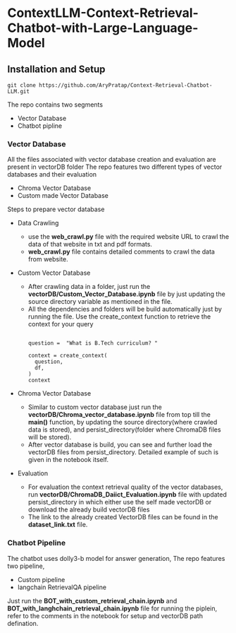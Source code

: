 # ContextLLM-Context-Retrieval-Chatbot-with-Large-Language-Model

## Installation and Setup
```
git clone https://github.com/AryPratap/Context-Retrieval-Chatbot-LLM.git
```
The repo contains two segments 
- Vector Database
- Chatbot pipline

### Vector Database
All the files associated with vector database creation and evaluation are present in vectorDB folder 
The repo features two different types of vector databases and their evaluation 
- Chroma Vector Database
- Custom made Vector Database

Steps to prepare vector database 
- Data Crawling 
  - use the <b>web_crawl.py</b> file with the required website URL to crawl the data of that website in txt and pdf formats.
  - <b>web_crawl.py</b> file contains detailed comments to crawl the data from website.
- Custom Vector Database
  - After crawling data in a folder, just run the <b>vectorDB/Custom_Vector_Database.ipynb</b> file by just updating the source directory variable as mentioned in the file.
  - All the dependencies and folders will be build automatically just by running the file. Use the create_context function to retrieve the context for your query
    ```
    
    question =  "What is B.Tech curriculum? "
    
    context = create_context(
      question,
      df,
    )
    context
    ```
- Chroma Vector Database
   - Similar to custom vector database just run the <b>vectorDB/Chroma_vector_database.ipynb</b> file from top till the <b>main()</b> function, by updating the source directory(where crawled data is stored), and persist_directory(folder where ChromaDB files will be stored).
   - After vector database is build, you can see and further load the vectorDB files from persist_directory. Detailed example of such is given in the notebook itself.

- Evaluation
  - For evaluation the context retrieval quality of the vector databases, run <b>vectorDB/ChromaDB_Daiict_Evaluation.ipynb</b> file with updated persist_directory in which either use the self made vectorDB or download the already build vectorDB files
  - The link to the already created VectorDB files can be found in the <b>dataset_link.txt</b> file.

### Chatbot Pipeline
The chatbot uses dolly3-b model for answer generation, 
The repo features two pipeline, 
- Custom pipeline
- langchain RetrievalQA pipeline

Just run the <b>BOT_with_custom_retrieval_chain.ipynb</b> and <b>BOT_with_langhchain_retrieval_chain.ipynb</b> file for running the piplein, refer to the comments in the notebook for setup and vectorDB path defination. 


